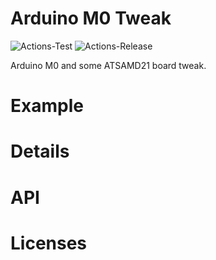 # **Arduino M0 Tweak**
![Actions-Test](https://github.com/dojyorin/arduino_m0_tweak/actions/workflows/test.yaml/badge.svg)
![Actions-Release](https://github.com/dojyorin/arduino_m0_tweak/actions/workflows/release.yaml/badge.svg)

Arduino M0 and some ATSAMD21 board tweak.

# Example

# Details

# API

# Licenses
